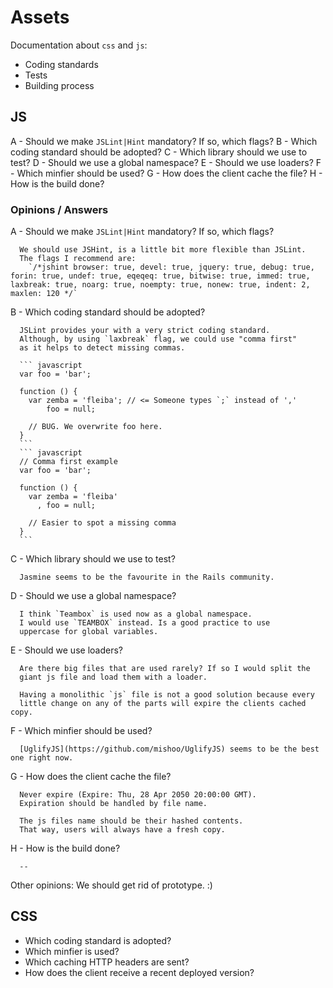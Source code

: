 # Assets

Documentation about `css` and `js`:

  * Coding standards
  * Tests
  * Building process

## JS

  A - Should we make `JSLint|Hint` mandatory? If so, which flags?
  B - Which coding standard should be adopted?
  C - Which library should we use to test?
  D - Should we use a global namespace?
  E - Should we use loaders?
  F - Which minfier should be used?
  G - How does the client cache the file?
  H - How is the build done?

### Opinions / Answers

  A - Should we make `JSLint|Hint` mandatory? If so, which flags?

      We should use JSHint, is a little bit more flexible than JSLint.
      The flags I recommend are:
        `/*jshint browser: true, devel: true, jquery: true, debug: true, forin: true, undef: true, eqeqeq: true, bitwise: true, immed: true, laxbreak: true, noarg: true, noempty: true, nonew: true, indent: 2, maxlen: 120 */`

  B - Which coding standard should be adopted?

      JSLint provides your with a very strict coding standard.
      Although, by using `laxbreak` flag, we could use "comma first"
      as it helps to detect missing commas.

      ``` javascript
      var foo = 'bar';

      function () {
        var zemba = 'fleiba'; // <= Someone types `;` instead of ','
            foo = null;

        // BUG. We overwrite foo here.
      }
      ```
      ``` javascript
      // Comma first example
      var foo = 'bar';

      function () {
        var zemba = 'fleiba'
          , foo = null;

        // Easier to spot a missing comma
      }
      ```

  C - Which library should we use to test?

      Jasmine seems to be the favourite in the Rails community.

  D - Should we use a global namespace?

      I think `Teambox` is used now as a global namespace.
      I would use `TEAMBOX` instead. Is a good practice to use
      uppercase for global variables.

  E - Should we use loaders?

      Are there big files that are used rarely? If so I would split the
      giant js file and load them with a loader.

      Having a monolithic `js` file is not a good solution because every
      little change on any of the parts will expire the clients cached copy.

  F - Which minfier should be used?

      [UglifyJS](https://github.com/mishoo/UglifyJS) seems to be the best one right now.

  G - How does the client cache the file?

      Never expire (Expire: Thu, 28 Apr 2050 20:00:00 GMT).
      Expiration should be handled by file name.

      The js files name should be their hashed contents.
      That way, users will always have a fresh copy.

  H - How is the build done?

      --

Other opinions:
We should get rid of prototype. :)

## CSS

  * Which coding standard is adopted?
  * Which minfier is used?
  * Which caching HTTP headers are sent?
  * How does the client receive a recent deployed version?
